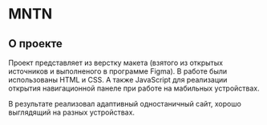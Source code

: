 ﻿# MNTN
## О проекте
Проект представляет из верстку макета (взятого из открытых источников и выполненого в программе Figma).
В работе были использованы HTML и CSS. А также JavaScript для реализации открытия навигационной панеле при работе на мабильных устройствах.

В результате реализовал адаптивный одностаничный сайт, хорошо выглядящий на разных устройствах.
